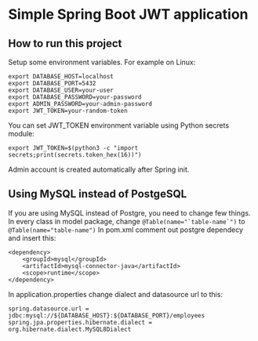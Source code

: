 # Simple Spring Boot JWT application

## How to run this project
Setup some environment variables. For example on Linux:
```
export DATABASE_HOST=localhost
export DATABASE_PORT=5432
export DATABASE_USER=your-user
export DATABASE_PASSWORD=your-password
export ADMIN_PASSWORD=your-admin-password
export JWT_TOKEN=your-random-token
```
You can set JWT_TOKEN environment variable using Python secrets module:
```
export JWT_TOKEN=$(python3 -c "import secrets;print(secrets.token_hex(16))")
```

Admin account is created automatically after Spring init.

## Using MySQL instead of PostgeSQL

If you are using MySQL instead of Postgre, you need to change few things.
In every class in model package, change
```@Table(name="`table-name`")```
to
```@Table(name="table-name")```
In pom.xml comment out postgre dependecy and insert this:
```
<dependency>
    <groupId>mysql</groupId>
    <artifactId>mysql-connector-java</artifactId>
    <scope>runtime</scope>
</dependency>
```
In application.properties change dialect and datasource url to this:
```
spring.datasource.url = jdbc:mysql://${DATABASE_HOST}:${DATABASE_PORT}/employees
spring.jpa.properties.hibernate.dialect = org.hibernate.dialect.MySQL8Dialect
```
